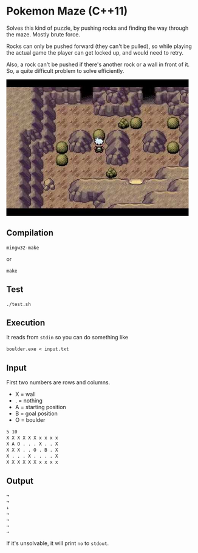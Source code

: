 # Pokemon Maze (C++11)

Solves this kind of puzzle, by pushing rocks and finding the way through the maze. Mostly brute force.

Rocks can only be pushed forward (they can't be pulled), so while playing the actual game the player can get locked up, and would need to retry.

Also, a rock can't be pushed if there's another rock or a wall in front of it. So, a quite difficult problem to solve efficiently.

![alt text](pokemon.jpg)


## Compilation

```
mingw32-make
```
or

```
make
```

## Test

```
./test.sh
```

## Execution

It reads from `stdin` so you can do something like

```
boulder.exe < input.txt 
```

## Input

First two numbers are rows and columns.

- X = wall
- . = nothing
- A = starting position
- B = goal position
- O = boulder

```
5 10
X X X X X X x x x x
X A O . . . X . . X
X X X . . O . B . X
X . . . X . . . . X
X X X X X X x x x x
```

## Output

```
→
→
↓
→
→
→
→
```

If it's unsolvable, it will print `no` to `stdout`.
